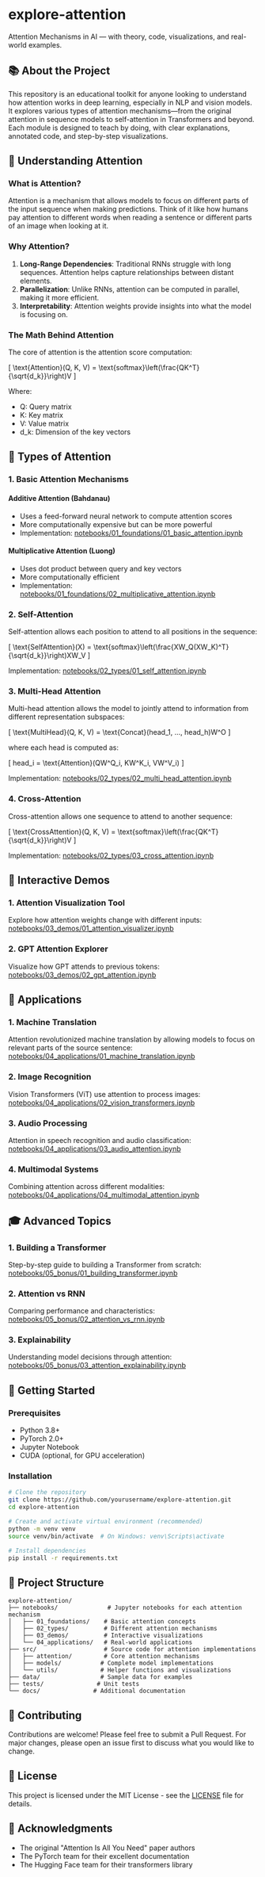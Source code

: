# explore-attention

Attention Mechanisms in AI — with theory, code, visualizations, and real-world examples.

## 📚 About the Project

This repository is an educational toolkit for anyone looking to understand how attention works in deep learning, especially in NLP and vision models. It explores various types of attention mechanisms—from the original attention in sequence models to self-attention in Transformers and beyond. Each module is designed to teach by doing, with clear explanations, annotated code, and step-by-step visualizations.

## 🧠 Understanding Attention

### What is Attention?

Attention is a mechanism that allows models to focus on different parts of the input sequence when making predictions. Think of it like how humans pay attention to different words when reading a sentence or different parts of an image when looking at it.

### Why Attention?

1. **Long-Range Dependencies**: Traditional RNNs struggle with long sequences. Attention helps capture relationships between distant elements.
2. **Parallelization**: Unlike RNNs, attention can be computed in parallel, making it more efficient.
3. **Interpretability**: Attention weights provide insights into what the model is focusing on.

### The Math Behind Attention

The core of attention is the attention score computation:

\[
\text{Attention}(Q, K, V) = \text{softmax}\left(\frac{QK^T}{\sqrt{d_k}}\right)V
\]

Where:
- Q: Query matrix
- K: Key matrix
- V: Value matrix
- d_k: Dimension of the key vectors

## 🎯 Types of Attention

### 1. Basic Attention Mechanisms

#### Additive Attention (Bahdanau)
- Uses a feed-forward neural network to compute attention scores
- More computationally expensive but can be more powerful
- Implementation: [notebooks/01_foundations/01_basic_attention.ipynb](notebooks/01_foundations/01_basic_attention.ipynb)

#### Multiplicative Attention (Luong)
- Uses dot product between query and key vectors
- More computationally efficient
- Implementation: [notebooks/01_foundations/02_multiplicative_attention.ipynb](notebooks/01_foundations/02_multiplicative_attention.ipynb)

### 2. Self-Attention

Self-attention allows each position to attend to all positions in the sequence:

\[
\text{SelfAttention}(X) = \text{softmax}\left(\frac{XW_Q(XW_K)^T}{\sqrt{d_k}}\right)XW_V
\]

Implementation: [notebooks/02_types/01_self_attention.ipynb](notebooks/02_types/01_self_attention.ipynb)

### 3. Multi-Head Attention

Multi-head attention allows the model to jointly attend to information from different representation subspaces:

\[
\text{MultiHead}(Q, K, V) = \text{Concat}(head_1, ..., head_h)W^O
\]

where each head is computed as:

\[
head_i = \text{Attention}(QW^Q_i, KW^K_i, VW^V_i)
\]

Implementation: [notebooks/02_types/02_multi_head_attention.ipynb](notebooks/02_types/02_multi_head_attention.ipynb)

### 4. Cross-Attention

Cross-attention allows one sequence to attend to another sequence:

\[
\text{CrossAttention}(Q, K, V) = \text{softmax}\left(\frac{QK^T}{\sqrt{d_k}}\right)V
\]

Implementation: [notebooks/02_types/03_cross_attention.ipynb](notebooks/02_types/03_cross_attention.ipynb)

## 🎨 Interactive Demos

### 1. Attention Visualization Tool

Explore how attention weights change with different inputs:
[notebooks/03_demos/01_attention_visualizer.ipynb](notebooks/03_demos/01_attention_visualizer.ipynb)

### 2. GPT Attention Explorer

Visualize how GPT attends to previous tokens:
[notebooks/03_demos/02_gpt_attention.ipynb](notebooks/03_demos/02_gpt_attention.ipynb)

## 🌟 Applications

### 1. Machine Translation

Attention revolutionized machine translation by allowing models to focus on relevant parts of the source sentence:
[notebooks/04_applications/01_machine_translation.ipynb](notebooks/04_applications/01_machine_translation.ipynb)

### 2. Image Recognition

Vision Transformers (ViT) use attention to process images:
[notebooks/04_applications/02_vision_transformers.ipynb](notebooks/04_applications/02_vision_transformers.ipynb)

### 3. Audio Processing

Attention in speech recognition and audio classification:
[notebooks/04_applications/03_audio_attention.ipynb](notebooks/04_applications/03_audio_attention.ipynb)

### 4. Multimodal Systems

Combining attention across different modalities:
[notebooks/04_applications/04_multimodal_attention.ipynb](notebooks/04_applications/04_multimodal_attention.ipynb)

## 🎓 Advanced Topics

### 1. Building a Transformer

Step-by-step guide to building a Transformer from scratch:
[notebooks/05_bonus/01_building_transformer.ipynb](notebooks/05_bonus/01_building_transformer.ipynb)

### 2. Attention vs RNN

Comparing performance and characteristics:
[notebooks/05_bonus/02_attention_vs_rnn.ipynb](notebooks/05_bonus/02_attention_vs_rnn.ipynb)

### 3. Explainability

Understanding model decisions through attention:
[notebooks/05_bonus/03_attention_explainability.ipynb](notebooks/05_bonus/03_attention_explainability.ipynb)

## 🚀 Getting Started

### Prerequisites

- Python 3.8+
- PyTorch 2.0+
- Jupyter Notebook
- CUDA (optional, for GPU acceleration)

### Installation

```bash
# Clone the repository
git clone https://github.com/yourusername/explore-attention.git
cd explore-attention

# Create and activate virtual environment (recommended)
python -m venv venv
source venv/bin/activate  # On Windows: venv\Scripts\activate

# Install dependencies
pip install -r requirements.txt
```

## 📁 Project Structure

```
explore-attention/
├── notebooks/              # Jupyter notebooks for each attention mechanism
│   ├── 01_foundations/    # Basic attention concepts
│   ├── 02_types/          # Different attention mechanisms
│   ├── 03_demos/          # Interactive visualizations
│   └── 04_applications/   # Real-world applications
├── src/                   # Source code for attention implementations
│   ├── attention/         # Core attention mechanisms
│   ├── models/           # Complete model implementations
│   └── utils/            # Helper functions and visualizations
├── data/                 # Sample data for examples
├── tests/               # Unit tests
└── docs/               # Additional documentation
```

## 🤝 Contributing

Contributions are welcome! Please feel free to submit a Pull Request. For major changes, please open an issue first to discuss what you would like to change.

## 📝 License

This project is licensed under the MIT License - see the [LICENSE](LICENSE) file for details.

## 🙏 Acknowledgments

- The original "Attention Is All You Need" paper authors
- The PyTorch team for their excellent documentation
- The Hugging Face team for their transformers library
